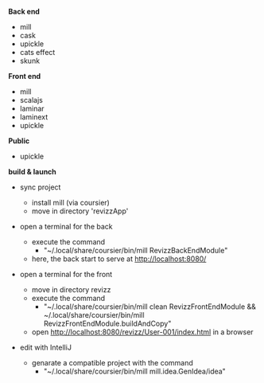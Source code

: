 **Back end**
- mill
- cask
- upickle
- cats effect
- skunk

**Front end**
- mill
- scalajs
- laminar
- laminext
- upickle

**Public**
- upickle

**build & launch**
- sync project
  - install mill (via coursier)
  - move in directory 'revizzApp'


- open a terminal for the back
  - execute the command 
    - "~/.local/share/coursier/bin/mill RevizzBackEndModule"
  - here, the back start to serve at <http://localhost:8080/>


- open a terminal for the front
  - move in directory revizz
  - execute the command
    - "~/.local/share/coursier/bin/mill clean RevizzFrontEndModule &&  ~/.local/share/coursier/bin/mill RevizzFrontEndModule.buildAndCopy"
  - open <http://localhost:8080/revizz/User-001/index.html> in a browser 


- edit with IntelliJ
  - genarate a compatible project with the command
    - "~/.local/share/coursier/bin/mill mill.idea.GenIdea/idea"